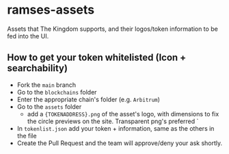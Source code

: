 # ramses-assets

Assets that The Kingdom supports, and their logos/token information to be fed into the UI.

## How to get your token whitelisted (Icon + searchability)

- Fork the `main` branch
- Go to the `blockchains` folder
- Enter the appropriate chain's folder (e.g. `Arbitrum`)
- Go to the `assets` folder
  - add a `{TOKENADDRESS}.png` of the asset's logo, with dimensions to fix the circle previews on the site. Transparent png's preferred
    `
- In `tokenlist.json` add your token + information, same as the others in the file
- Create the Pull Request and the team will approve/deny your ask shortly.

